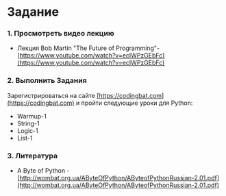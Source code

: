 # Задание

### 1. Просмотреть видео лекцию

* Лекция Bob Martin "The Future of Programming"- [https://www.youtube.com/watch?v=ecIWPzGEbFc](https://www.youtube.com/watch?v=ecIWPzGEbFc)

### 2. Выполнить Задания

Зарегистрироваться на сайте [https://codingbat.com](https://codingbat.com) и пройти следующие уроки для Python:

* Warmup-1
* String-1
* Logic-1
* List-1

### 3. Литература

* A Byte of Python - [http://wombat.org.ua/AByteOfPython/AByteofPythonRussian-2.01.pdf](http://wombat.org.ua/AByteOfPython/AByteofPythonRussian-2.01.pdf)

